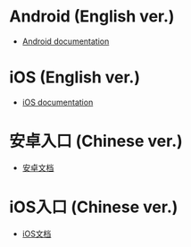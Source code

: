 # Android (English ver.)
- [Android documentation](https://github.com/Kiri-Innovation/KIRI-CameraKit/blob/main/README-Android.md)
# iOS (English ver.)
- [iOS documentation](https://github.com/Kiri-Innovation/KIRI-CameraKit/blob/main/README-iOS.md)

# 安卓入口 (Chinese ver.)
- [安卓文档](https://github.com/Kiri-Innovation/KIRI-CameraKit/blob/main/README_Android_Chinese.md)
# iOS入口 (Chinese ver.)
- [iOS文档](https://github.com/Kiri-Innovation/KIRI-CameraKit/blob/main/README-iOS.md)
